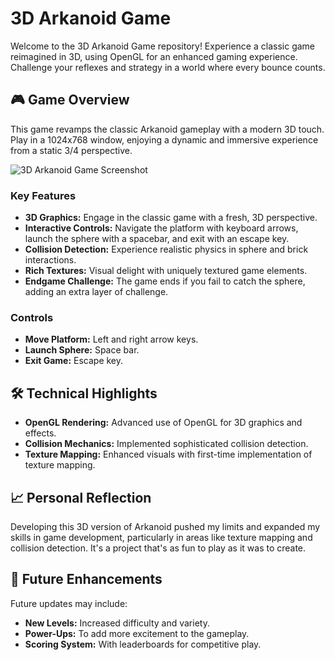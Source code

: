 # 3D Arkanoid Game

Welcome to the 3D Arkanoid Game repository! Experience a classic game reimagined in 3D, using OpenGL for an enhanced gaming experience. Challenge your reflexes and strategy in a world where every bounce counts.

## 🎮 Game Overview

This game revamps the classic Arkanoid gameplay with a modern 3D touch. Play in a 1024x768 window, enjoying a dynamic and immersive experience from a static 3/4 perspective.


![3D Arkanoid Game Screenshot](https://i.ibb.co/yS5VbhZ/Screenshot-2024-01-11-172034.png)


### Key Features

- **3D Graphics:** Engage in the classic game with a fresh, 3D perspective.
- **Interactive Controls:** Navigate the platform with keyboard arrows, launch the sphere with a spacebar, and exit with an escape key.
- **Collision Detection:** Experience realistic physics in sphere and brick interactions.
- **Rich Textures:** Visual delight with uniquely textured game elements.
- **Endgame Challenge:** The game ends if you fail to catch the sphere, adding an extra layer of challenge.

### Controls

- **Move Platform:** Left and right arrow keys.
- **Launch Sphere:** Space bar.
- **Exit Game:** Escape key.

## 🛠 Technical Highlights

- **OpenGL Rendering:** Advanced use of OpenGL for 3D graphics and effects.
- **Collision Mechanics:** Implemented sophisticated collision detection.
- **Texture Mapping:** Enhanced visuals with first-time implementation of texture mapping.

## 📈 Personal Reflection

Developing this 3D version of Arkanoid pushed my limits and expanded my skills in game development, particularly in areas like texture mapping and collision detection. It's a project that's as fun to play as it was to create.

## 🚀 Future Enhancements

Future updates may include:

- **New Levels:** Increased difficulty and variety.
- **Power-Ups:** To add more excitement to the gameplay.
- **Scoring System:** With leaderboards for competitive play.
